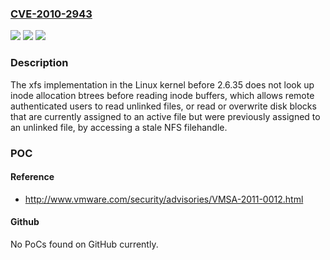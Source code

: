 ### [CVE-2010-2943](https://cve.mitre.org/cgi-bin/cvename.cgi?name=CVE-2010-2943)
![](https://img.shields.io/static/v1?label=Product&message=n%2Fa&color=blue)
![](https://img.shields.io/static/v1?label=Version&message=n%2Fa&color=blue)
![](https://img.shields.io/static/v1?label=Vulnerability&message=n%2Fa&color=brighgreen)

### Description

The xfs implementation in the Linux kernel before 2.6.35 does not look up inode allocation btrees before reading inode buffers, which allows remote authenticated users to read unlinked files, or read or overwrite disk blocks that are currently assigned to an active file but were previously assigned to an unlinked file, by accessing a stale NFS filehandle.

### POC

#### Reference
- http://www.vmware.com/security/advisories/VMSA-2011-0012.html

#### Github
No PoCs found on GitHub currently.

